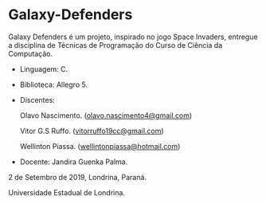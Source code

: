# Galaxy-Defenders

Galaxy Defenders é um projeto, inspirado no jogo Space Invaders, entregue a disciplina de Técnicas de Programação do Curso de Ciência da Computação.


- Linguagem: C.

- Biblioteca: Allegro 5.

- Discentes:

    Olavo Nascimento.
   (olavo.nascimento4@gmail.com)
    
    Vitor G.S Ruffo.
   (vitorruffo19cc@gmail.com) 
   
   Wellinton Piassa.
   (wellintonpiassa@hotmail.com)
                
                 
- Docente: Jandira Guenka Palma.


2 de Setembro de 2019, Londrina, Paraná.

Universidade Estadual de Londrina.
